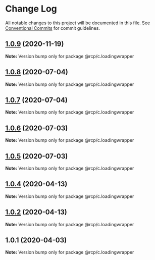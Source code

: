 # Change Log

All notable changes to this project will be documented in this file.
See [Conventional Commits](https://conventionalcommits.org) for commit guidelines.

<a name="1.0.9"></a>
## [1.0.9](https://github.com/imcuttle/rcp/compare/@rcp/c.loadingwrapper@1.0.8...@rcp/c.loadingwrapper@1.0.9) (2020-11-19)

**Note:** Version bump only for package @rcp/c.loadingwrapper





<a name="1.0.8"></a>

## [1.0.8](https://github.com/imcuttle/rcp/compare/@rcp/c.loadingwrapper@1.0.7...@rcp/c.loadingwrapper@1.0.8) (2020-07-04)

**Note:** Version bump only for package @rcp/c.loadingwrapper

<a name="1.0.7"></a>

## [1.0.7](https://github.com/imcuttle/rcp/compare/@rcp/c.loadingwrapper@1.0.6...@rcp/c.loadingwrapper@1.0.7) (2020-07-04)

**Note:** Version bump only for package @rcp/c.loadingwrapper

<a name="1.0.6"></a>

## [1.0.6](https://github.com/imcuttle/rcp/compare/@rcp/c.loadingwrapper@1.0.5...@rcp/c.loadingwrapper@1.0.6) (2020-07-03)

**Note:** Version bump only for package @rcp/c.loadingwrapper

<a name="1.0.5"></a>

## [1.0.5](https://github.com/imcuttle/rcp/compare/@rcp/c.loadingwrapper@1.0.4...@rcp/c.loadingwrapper@1.0.5) (2020-07-03)

**Note:** Version bump only for package @rcp/c.loadingwrapper

<a name="1.0.4"></a>

## [1.0.4](https://github.com/imcuttle/rcp/compare/@rcp/c.loadingwrapper@1.0.2...@rcp/c.loadingwrapper@1.0.4) (2020-04-13)

**Note:** Version bump only for package @rcp/c.loadingwrapper

<a name="1.0.2"></a>

## [1.0.2](https://github.com/imcuttle/rcp/compare/@rcp/c.loadingwrapper@1.0.1...@rcp/c.loadingwrapper@1.0.2) (2020-04-13)

**Note:** Version bump only for package @rcp/c.loadingwrapper

<a name="1.0.1"></a>

## 1.0.1 (2020-04-03)

**Note:** Version bump only for package @rcp/c.loadingwrapper
